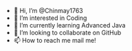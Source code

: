 - 👋 Hi, I’m @Chinmay1763
- 👀 I’m interested in Coding
- 🌱 I’m currently learning Advanced Java
- 💞️ I’m looking to collaborate on GitHub
- 📫 How to reach me mail me!

<!---
Chinmay1763/Chinmay1763 is a ✨ special ✨ repository because its `README.md` (this file) appears on your GitHub profile.
You can click the Preview link to take a look at your changes.
--->
